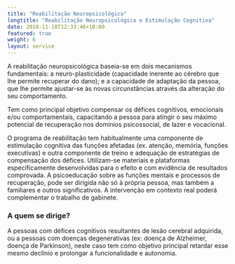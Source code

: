```yaml
---
title: "Reabilitação Neuropsicológica"
longtitle: "Reabilitação Neuropsicológica e Estimulação Cognitiva"
date: 2018-11-18T12:33:46+10:00
featured: true
weight: 6
layout: service
---
```


A reabilitação neuropsicológica baseia-se em dois mecanismos fundamentais: a neuro-plasticidade (capacidade inerente ao cérebro que lhe permite recuperar do dano); e a capacidade de adaptação da pessoa, que lhe permite ajustar-se às novas circunstâncias através da alteração do seu comportamento.

Tem como principal objetivo compensar os défices cognitivos, emocionais e/ou comportamentais, capacitando a pessoa para atingir o seu máximo potencial de recuperação nos domínios psicossocial, de lazer e vocacional.

O programa de reabilitação tem habitualmente uma componente de estimulação cognitiva das funções afetadas (ex. atenção, memória, funções executivas) e outra componente de treino e adequação de estratégias de compensação dos défices. Utilizam-se materiais e plataformas especificamente desenvolvidas para o efeito e com evidência de resultados comprovada. A psicoeducação sobre as funções mentais e processos de recuperação, pode ser dirigida não só à própria pessoa, mas também a familiares e outros significativos. A intervenção em contexto real poderá complementar o trabalho de gabinete.

### A quem se dirige?

A pessoas com défices cognitivos resultantes de lesão cerebral adquirida, ou a pessoas com doenças degenerativas (ex: doença de Alzheimer, doença de Parkinson), neste caso tem como objetivo principal retardar esse mesmo declínio e prolongar a funcionalidade e autonomia.